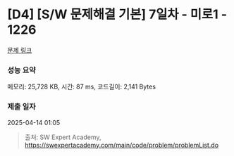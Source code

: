 # [D4] [S/W 문제해결 기본] 7일차 - 미로1 - 1226 

[문제 링크](https://swexpertacademy.com/main/code/problem/problemDetail.do?contestProbId=AV14vXUqAGMCFAYD) 

### 성능 요약

메모리: 25,728 KB, 시간: 87 ms, 코드길이: 2,141 Bytes

### 제출 일자

2025-04-14 01:05



> 출처: SW Expert Academy, https://swexpertacademy.com/main/code/problem/problemList.do